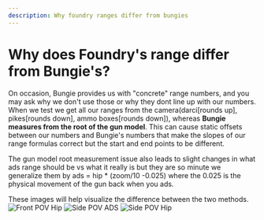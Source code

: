 ```yaml
---
description: Why foundry ranges differ from bungies
---
```


# Why does Foundry's range differ from Bungie's?

On occasion, Bungie provides us with "concrete" range numbers, and you may ask why we don't use those or why they dont line up with our numbers. When we test we get all our ranges from the camera(darci[rounds up], pikes[rounds down], ammo boxes[rounds down]), whereas **Bungie measures from the root of the gun model**. This can cause static offsets between our numbers and Bungie's numbers that make the slopes of our range formulas correct but the start and end points to be different.

The gun model root measurement issue also leads to slight changes in what ads range should be vs what it really is but they are so minute we generalize them by ads = hip * (zoom/10 -0.025) where the 0.025 is the physical movement of the gun back when you ads.

These images will help visualize the difference between the two methods. <br>
![Front POV Hip](https://raw.githubusercontent.com/oh-yes-0-fps/hot-metal/main/docs/faq/assets/front_hip_mod.jpg)
![Side POV ADS](https://raw.githubusercontent.com/oh-yes-0-fps/hot-metal/main/docs/faq/assets/side_ads_mod.jpg)
![Side POV Hip](https://raw.githubusercontent.com/oh-yes-0-fps/hot-metal/main/docs/faq/assets/side_hip_mod.jpg)

